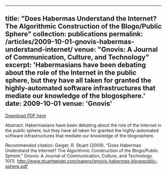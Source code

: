 <!-----
title: "Open-source FPGA-ML codesign for the MLPerf Tiny Benchmark"
collection: publications
permalink: /publication/2022-06-23-open-source-fpga
excerpt: 'This paper is about the number 1. The number 2 is left for future work.'
date: 2022-06-23
venue: 'Contribution to 3rd Workshop on Benchmarking Machine Learning Workloads on Emerging Hardware (MLBench) at 5th Conference on Machine Learning and Systems (MLSys)'
paperurl: 'http://academicpages.github.io/files/paper1.pdf'
Open-source FPGA-ML codesign for the MLPerf Tiny Benchmark. ArXiv, abs/2206.11791.
citation: 'Borras, H.W., Guglielmo, G.D., Duarte, J.M., Ghielmetti, N., Hawks, B., Hauck, S., Hsu, S., Kastner, R., Liang, J., Meza, A., Muhizi, J., Nguyen, T., Roy, R., Tran, N., Umuroglu, Y., Weng, O., Yokuda, A., & Blott, M. (2022). &quot;Open-Source FPGA-ML codesign for the MLPerf Tiny Benchmark.&quot; <i>Journal 1</i>. 5th Conference on Machine Learning and Systems (MLSys).'
---

[Download paper here](https://arxiv.org/pdf/2206.11791v1.pdf)
-->
---
title: "Does Habermas Understand the Internet? The Algorithmic Construction of the Blogo/Public Sphere"
collection: publications
permalink: /articles/2009-10-01-gnovis-habermas-understand-internet/
venue: "Gnovis: A Journal of Communication, Culture, and Technology"
excerpt: 'Habermasians have been debating about the role of the Internet in the public sphere, but they have all taken for granted the highly-automated software infrastructures that mediate our knowledge of the blogosphere.'
date: 2009-10-01
venue: 'Gnovis'
---

<a href='http://www.stuartgeiger.com/papers/gnovis-habermas-blogopublic-sphere.pdf'>Download PDF here</a>

Abstract: Habermasians have been debating about the role of the Internet in the public sphere, but they have all taken for granted the highly-automated software infrastructures that mediate our knowledge of the blogosphere.

 Recommended citation: Geiger, R. Stuart (2009). “Does Habermas Understand the Internet? The Algorithmic Construction of the Blogo/Public Sphere.” Gnovis: A Journal of Communication, Culture, and Technology. 10(1).  http://www.stuartgeiger.com/papers/gnovis-habermas-blogopublic-sphere.pdf
